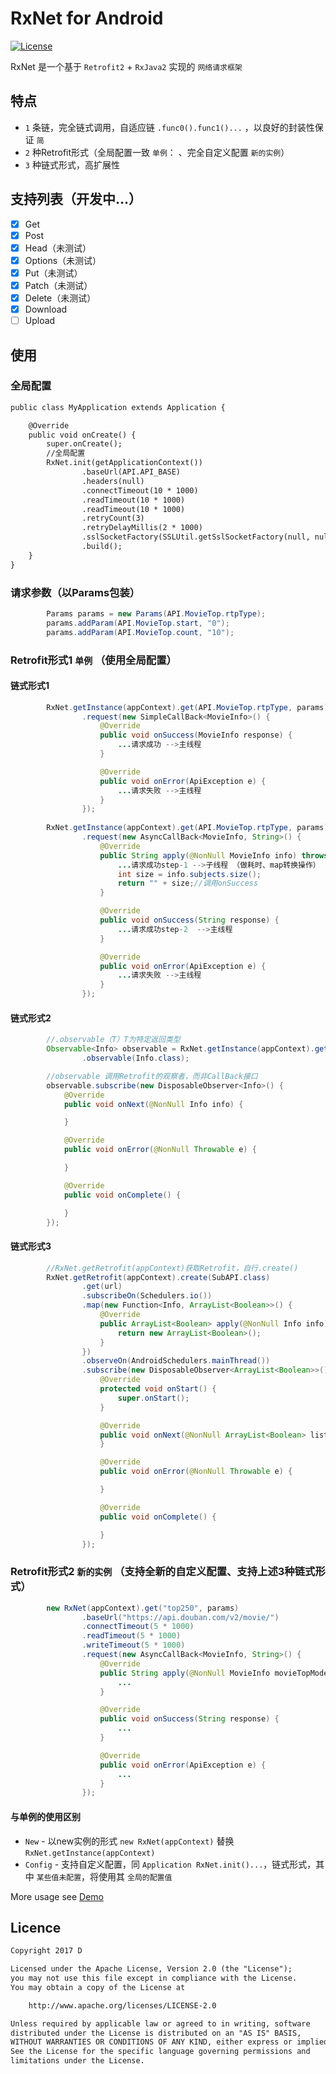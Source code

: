 # RxNet for Android

[![License](https://img.shields.io/badge/license-Apache%202-green.svg)](https://www.apache.org/licenses/LICENSE-2.0)

RxNet 是一个基于 `Retrofit2` + `RxJava2` 实现的 `网络请求框架`

## 特点
-  `1` 条链，完全链式调用，自适应链 `.func0().func1()...` ，以良好的封装性保证 `简`
-  `2` 种Retrofit形式（全局配置一致 `单例`： 、完全自定义配置 `新的实例`）
-  `3` 种链式形式，高扩展性

## 支持列表（开发中...）
- [x] Get
- [x] Post
- [x] Head（未测试）
- [x] Options（未测试）
- [x] Put（未测试）
- [x] Patch（未测试）
- [x] Delete（未测试）
- [x] Download
- [ ] Upload

## 使用

### 全局配置
```xml
public class MyApplication extends Application {

    @Override
    public void onCreate() {
        super.onCreate();
        //全局配置
        RxNet.init(getApplicationContext())
                .baseUrl(API.API_BASE)
                .headers(null)
                .connectTimeout(10 * 1000)
                .readTimeout(10 * 1000)
                .readTimeout(10 * 1000)
                .retryCount(3)
                .retryDelayMillis(2 * 1000)
                .sslSocketFactory(SSLUtil.getSslSocketFactory(null, null, null))
                .build();
    }
}
```

### 请求参数（以Params包装）
```java
        Params params = new Params(API.MovieTop.rtpType);
        params.addParam(API.MovieTop.start, "0");
        params.addParam(API.MovieTop.count, "10");
```

### Retrofit形式1 `单例` （使用全局配置）

#### 链式形式1
```java
        RxNet.getInstance(appContext).get(API.MovieTop.rtpType, params)
                .request(new SimpleCallBack<MovieInfo>() {
                    @Override
                    public void onSuccess(MovieInfo response) {
                        ...请求成功 -->主线程
                    }

                    @Override
                    public void onError(ApiException e) {
                        ...请求失败 -->主线程
                    }
                });
                
        RxNet.getInstance(appContext).get(API.MovieTop.rtpType, params)
                .request(new AsyncCallBack<MovieInfo, String>() {
                    @Override
                    public String apply(@NonNull MovieInfo info) throws Exception {
                        ...请求成功step-1 -->子线程 （做耗时、map转换操作）
                        int size = info.subjects.size();
                        return "" + size;//调用onSuccess
                    }

                    @Override
                    public void onSuccess(String response) {
                        ...请求成功step-2  -->主线程
                    }

                    @Override
                    public void onError(ApiException e) {
                        ...请求失败 -->主线程
                    }
                });
```

#### 链式形式2
```java
        //.observable（T）T为特定返回类型
        Observable<Info> observable = RxNet.getInstance(appContext).get(url)
                .observable(Info.class);

        //observable 调用Retrofit的观察者，而非CallBack接口
        observable.subscribe(new DisposableObserver<Info>() {
            @Override
            public void onNext(@NonNull Info info) {

            }

            @Override
            public void onError(@NonNull Throwable e) {

            }

            @Override
            public void onComplete() {

            }
        });
```

#### 链式形式3
```java
        //RxNet.getRetrofit(appContext)获取Retrofit，自行.create()
        RxNet.getRetrofit(appContext).create(SubAPI.class)
                .get(url)
                .subscribeOn(Schedulers.io())
                .map(new Function<Info, ArrayList<Boolean>>() {
                    @Override
                    public ArrayList<Boolean> apply(@NonNull Info info) throws Exception {
                        return new ArrayList<Boolean>();
                    }
                })
                .observeOn(AndroidSchedulers.mainThread())
                .subscribe(new DisposableObserver<ArrayList<Boolean>>() {
                    @Override
                    protected void onStart() {
                        super.onStart();
                    }

                    @Override
                    public void onNext(@NonNull ArrayList<Boolean> list) {
                    }

                    @Override
                    public void onError(@NonNull Throwable e) {

                    }

                    @Override
                    public void onComplete() {

                    }
                });
```

### Retrofit形式2 `新的实例` （支持全新的自定义配置、支持上述3种链式形式）
```java
        new RxNet(appContext).get("top250", params)
                .baseUrl("https://api.douban.com/v2/movie/")
                .connectTimeout(5 * 1000)
                .readTimeout(5 * 1000)
                .writeTimeout(5 * 1000)
                .request(new AsyncCallBack<MovieInfo, String>() {
                    @Override
                    public String apply(@NonNull MovieInfo movieTopModelInfo) throws Exception {
                        ...
                    }

                    @Override
                    public void onSuccess(String response) {
                        ...
                    }

                    @Override
                    public void onError(ApiException e) {
                        ...
                    }
                });
```

#### 与单例的使用区别
- `New`   - 以new实例的形式 `new RxNet(appContext)` 替换 `RxNet.getInstance(appContext)`
- `Config` - 支持自定义配置，同 `Application RxNet.init()...`，链式形式，其中 `某些值未配置`，将使用其 `全局的配置值`

More usage see [Demo](app/src/main/java/com/d/rxnet/MainActivity.java)

## Licence

```txt
Copyright 2017 D

Licensed under the Apache License, Version 2.0 (the "License");
you may not use this file except in compliance with the License.
You may obtain a copy of the License at

    http://www.apache.org/licenses/LICENSE-2.0

Unless required by applicable law or agreed to in writing, software
distributed under the License is distributed on an "AS IS" BASIS,
WITHOUT WARRANTIES OR CONDITIONS OF ANY KIND, either express or implied.
See the License for the specific language governing permissions and
limitations under the License.
```
